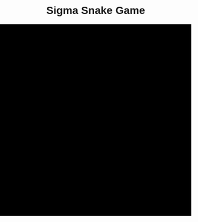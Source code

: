 <!DOCTYPE html>
<html>
<head>
    <meta charset="UTF-8">
    <title>Sigma Snake Game</title>
    <style>
        body {
            text-align: center;
            margin: 0;
            padding: 0;
            font-family: Arial, sans-serif;
        }
        canvas {
            background-color: #000;
            display: block;
            margin: 20px auto;
        }
    </style>
</head>
<body>
    <h1>Sigma Snake Game</h1>
    <canvas id="gameCanvas" width="400" height="400"></canvas>
    <script>
        const canvas = document.getElementById("gameCanvas");
        const ctx = canvas.getContext("2d");

        const grid = 20;
        let count = 0;

        let snake = {
            x: 160,
            y: 160,
            dx: grid,
            dy: 0,
            cells: [],
            maxCells: 4
        };
        let apple = {
            x: 320,
            y: 320
        };

        function getRandomInt(min, max) {
            return Math.floor(Math.random() * (max - min)) + min;
        }

        function loop() {
            requestAnimationFrame(loop);

            if (++count < 4) {
                return;
            }

            count = 0;
            ctx.clearRect(0, 0, canvas.width, canvas.height);

            snake.x += snake.dx;
            snake.y += snake.dy;

            if (snake.x < 0) {
                snake.x = canvas.width - grid;
            } else if (snake.x >= canvas.width) {
                snake.x = 0;
            }

            if (snake.y < 0) {
                snake.y = canvas.height - grid;
            } else if (snake.y >= canvas.height) {
                snake.y = 0;
            }

            snake.cells.unshift({x: snake.x, y: snake.y});

            if (snake.cells.length > snake.maxCells) {
                snake.cells.pop();
            }

            ctx.fillStyle = "red";
            ctx.fillRect(apple.x, apple.y, grid - 1, grid - 1);

            ctx.fillStyle = "blue";
            snake.cells.forEach(function (cell, index) {
                ctx.fillRect(cell.x, cell.y, grid - 1, grid - 1);

                if (cell.x === apple.x && cell.y === apple.y) {
                    snake.maxCells++;
                    apple.x = getRandomInt(0, 25) * grid;
                    apple.y = getRandomInt(0, 25) * grid;
                }

                for (let i = index + 1; i < snake.cells.length; i++) {
                    if (cell.x === ▋
